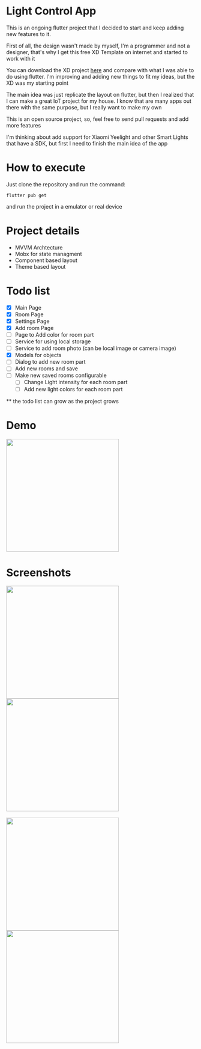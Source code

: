 # Light Control App

<p>This is an ongoing flutter project that I decided to start and keep adding
new features to it.</p>

<p>First of all, the design wasn't made by myself, I'm a programmer and not a designer, that's why I
get this free XD Template on internet and started to work with it</p>

<p>You can download the XD project <a href="https://dribbble.com/shots/7849062-Smart-lights-Free-Adobe-XD">here</a> and compare
with what I was able to do using flutter. I'm improving and adding new things to fit my ideas, but the XD was my starting point</p>

<p>The main idea was just replicate the layout on flutter, but then I realized that I can make a great IoT project
for my house. I know that are many apps out there with the same purpose, but I really want to make my own</p>

<p>This is an open source project, so, feel free to send pull requests and add more features</p>

<p>I'm thinking about add support for Xiaomi Yeelight and other Smart Lights that have a SDK, but first I need to finish the main idea of the app</p>

# How to execute
<p>Just clone the repository and run the command: </p>

```flutter pub get```

<p>and run the project in a emulator or real device</p>

# Project details
* MVVM Archtecture
* Mobx for state managment
* Component based layout
* Theme based layout

# Todo list
- [x] Main Page
- [x] Room Page
- [x] Settings Page
- [x] Add room Page
- [ ] Page to Add color for room part
- [ ] Service for using local storage
- [ ] Service to add room photo (can be local image or camera image)
- [x] Models for objects
- [ ] Dialog to add new room part
- [ ] Add new rooms and save
- [ ] Make new saved rooms configurable
  - [ ] Change Light intensity for each room part
  - [ ] Add new light colors for each room part

** the todo list can grow as the project grows



# Demo
<img src="https://github.com/jfrsbg/light_control_app/blob/master/assets/images/screenshots/demo.gif?raw=true" width="300" >

# Screenshots

<img src="https://github.com/jfrsbg/light_control_app/blob/master/assets/images/screenshots/main-menu.png?raw=true" width="300" style="padding-right: 5px">

<img src="https://github.com/jfrsbg/light_control_app/blob/master/assets/images/screenshots/room.png?raw=true" width="300">

<br>
<br>

<img src="https://github.com/jfrsbg/light_control_app/blob/master/assets/images/screenshots/room-settings.png?raw=true" width="300" style="padding-right: 5px">

<img src="https://github.com/jfrsbg/light_control_app/blob/master/assets/images/screenshots/add-room.png?raw=true" width="300">